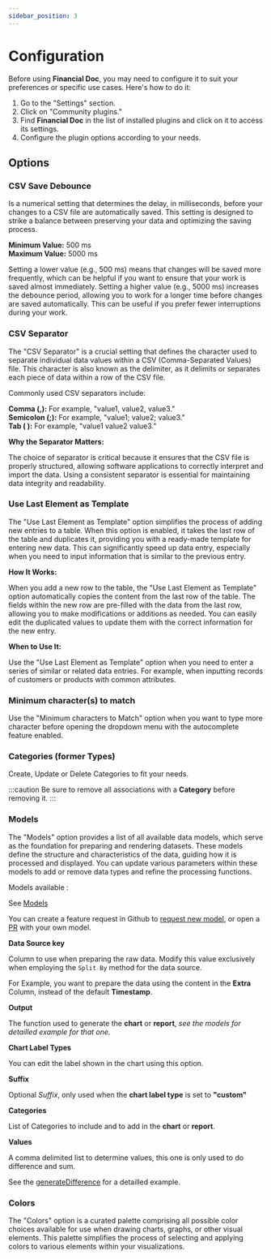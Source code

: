 ```yaml
---
sidebar_position: 3
---
```


# Configuration

Before using **Financial Doc**, you may need to configure it to suit your preferences or specific use cases. Here's how to do it:

1. Go to the "Settings" section.
2. Click on "Community plugins."
3. Find **Financial Doc** in the list of installed plugins and click on it to access its settings.
4. Configure the plugin options according to your needs.

## Options

### CSV Save Debounce

Is a numerical setting that determines the delay, in milliseconds, before your changes to a CSV file are automatically saved. This setting is designed to strike a balance between preserving your data and optimizing the saving process.

**Minimum Value:** 500 ms  
**Maximum Value:** 5000 ms

Setting a lower value (e.g., 500 ms) means that changes will be saved more frequently, which can be helpful if you want to ensure that your work is saved almost immediately.
Setting a higher value (e.g., 5000 ms) increases the debounce period, allowing you to work for a longer time before changes are saved automatically. This can be useful if you prefer fewer interruptions during your work.

### CSV Separator

The "CSV Separator" is a crucial setting that defines the character used to separate individual data values within a CSV (Comma-Separated Values) file. This character is also known as the delimiter, as it delimits or separates each piece of data within a row of the CSV file.

Commonly used CSV separators include:

**Comma (,):** For example, "value1, value2, value3."  
**Semicolon (;):** For example, "value1; value2; value3."  
**Tab ( ):** For example, "value1 value2 value3."

**Why the Separator Matters:**

The choice of separator is critical because it ensures that the CSV file is properly structured, allowing software applications to correctly interpret and import the data. Using a consistent separator is essential for maintaining data integrity and readability.

### Use Last Element as Template

The "Use Last Element as Template" option simplifies the process of adding new entries to a table. When this option is enabled, it takes the last row of the table and duplicates it, providing you with a ready-made template for entering new data. This can significantly speed up data entry, especially when you need to input information that is similar to the previous entry.

**How It Works:**

When you add a new row to the table, the "Use Last Element as Template" option automatically copies the content from the last row of the table.
The fields within the new row are pre-filled with the data from the last row, allowing you to make modifications or additions as needed.
You can easily edit the duplicated values to update them with the correct information for the new entry.

**When to Use It:**

Use the "Use Last Element as Template" option when you need to enter a series of similar or related data entries. For example, when inputting records of customers or products with common attributes.

### Minimum character(s) to match

Use the "Minimum characters to Match" option when you want to type more character before opening the dropdown menu with the autocomplete feature enabled.

### Categories (former Types)

Create, Update or Delete Categories to fit your needs.

:::caution
Be sure to remove all associations with a **Category** before removing it.
:::

### Models

The "Models" option provides a list of all available data models, which serve as the foundation for preparing and rendering datasets. These models define the structure and characteristics of the data, guiding how it is processed and displayed. You can update various parameters within these models to add or remove data types and refine the processing functions.

Models available :

See [Models](./models/intro)

You can create a feature request in Github to [request new model](https://github.com/yet-another-tool/obsidian-findoc/issues/new), or open a [PR](https://github.com/yet-another-tool/obsidian-findoc/pulls) with your own model.

**Data Source key**

Column to use when preparing the raw data. Modify this value exclusively when employing the `Split By` method for the data source.

For Example, you want to prepare the data using the content in the **Extra** Column, instead of the default **Timestamp**.

**Output**

The function used to generate the **chart** or **report**, _see the models for detailled example for that one._

**Chart Label Types**

You can edit the label shown in the chart using this option.

**Suffix**

Optional _Suffix_, only used when the **chart label type** is set to **"custom"**

**Categories**

List of Categories to include and to add in the **chart** or **report**.

**Values**

A comma delimited list to determine values, this one is only used to do difference and sum.

See the [generateDifference](./models/incomeMinusExpensesByYearMonth) for a detailled example.

### Colors

The "Colors" option is a curated palette comprising all possible color choices available for use when drawing charts, graphs, or other visual elements. This palette simplifies the process of selecting and applying colors to various elements within your visualizations.
